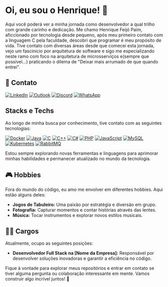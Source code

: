 
# Oi, eu sou o Henrique! 👋

Aqui você poderá ver a minha jornada como desenvolvedor a qual trilho com grande carinho e dedicação.
Me chamo Henrique Feijó Paim, aficcionado por tecnologia desde pequeno, após meu primeiro contato com a linguagem C pela faculdade, descobri que programar é meu propósito de vida.
Tive contato com diversas áreas desde que comecei esta jornada, vejo um fascinicio por arquitetura de software e sigo me especializando neste ramo com foco na arquitetura de microsserviços e(sempre que possível...) praticando o dilema de "Deixar mais arrumado de que quando entrei".
## 📧 Contato
[![LinkedIn](https://img.shields.io/badge/-LinkedIn-%230077B5?style=for-the-badge&logo=linkedin&logoColor=white)](https:www.linkedin.com/in/thementathenrik)
[![Outlook](https://img.shields.io/badge/-Outlook-%230077B5?style=for-the-badge&logo=microsoft-outlook&logoColor=white)](mailto:henrique.paim01@edu.pucrs.br)
[![Discord](https://img.shields.io/badge/-Discord-%237289DA?style=for-the-badge&logo=discord&logoColor=white)](https://discord.gg/the_mentat_henrique)
[![WhatsApp](https://img.shields.io/badge/-WhatsApp-25D366?style=for-the-badge&logo=whatsapp&logoColor=white)](https://wa.me/5551982603703)


## Stacks e Techs
Ao longo de minha busca por conhecimento, tive contato com as seguintes tecnologias:

[![Docker](https://img.shields.io/badge/-Docker-%232496ED?style=for-the-badge&logo=docker&logoColor=white)](https://www.docker.com/)
[![Java](https://img.shields.io/badge/-Java-%23ED8B00?style=for-the-badge&logo=java&logoColor=white)](https://www.java.com/)
[![C](https://img.shields.io/badge/-C-%2300599C?style=for-the-badge&logo=c&logoColor=white)](https://en.wikipedia.org/wiki/C_(programming_language))
[![C++](https://img.shields.io/badge/-C++-%2300599C?style=for-the-badge&logo=c%2B%2B&logoColor=white)](https://en.wikipedia.org/wiki/C%2B%2B)
[![C#](https://img.shields.io/badge/-C%23-%23239120?style=for-the-badge&logo=c-sharp&logoColor=white)](https://docs.microsoft.com/en-us/dotnet/csharp/)
[![PHP](https://img.shields.io/badge/-PHP-%23777BB4?style=for-the-badge&logo=php&logoColor=white)](https://www.php.net/)
[![JavaScript](https://img.shields.io/badge/-JavaScript-%23F7DF1E?style=for-the-badge&logo=javascript&logoColor=black)](https://developer.mozilla.org/en-US/docs/Web/JavaScript)
[![MySQL](https://img.shields.io/badge/-MySQL-%234479A1?style=for-the-badge&logo=mysql&logoColor=white)](https://www.mysql.com/)
[![Kubernetes](https://img.shields.io/badge/-Kubernetes-%23326CE5?style=for-the-badge&logo=kubernetes&logoColor=white)](https://kubernetes.io/)
[![RabbitMQ](https://img.shields.io/badge/-RabbitMQ-%23FF6600?style=for-the-badge&logo=rabbitmq&logoColor=white)](https://www.rabbitmq.com/)



Estou sempre explorando novas ferramentas e linguagens para aprimorar minhas habilidades e permanecer atualizado no mundo da tecnologia.

## 🎮 Hobbies
Fora do mundo do código, eu amo me envolver em diferentes hobbies. Aqui estão alguns deles:

- **Jogos de Tabuleiro:** Uma paixão por estratégia e diversão em grupo.
- **Fotografia:** Capturar momentos e contar histórias através das lentes.
- **Música:** Tocar instrumentos e explorar novos estilos musicais.

## 👨‍💻 Cargos
Atualmente, ocupo as seguintes posições:

- **Desenvolvedor Full Stack na [Nome da Empresa]:** Responsável por desenvolver soluções inovadoras e garantir a eficiência no código.

Fique à vontade para explorar meus repositórios e entrar em contato se tiver alguma pergunta ou colaboração interessante em mente. Vamos construir algo incrível juntos! 🚀
